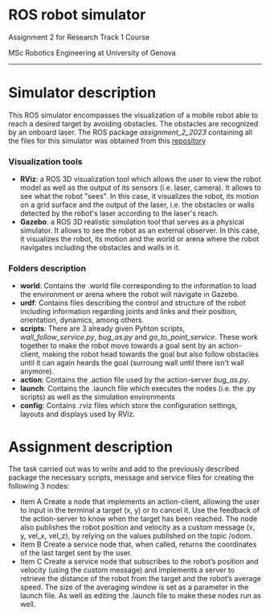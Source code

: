# ROS robot simulator

Assignment 2 for Research Track 1 Course

MSc Robotics Engineering at University of Genova

-------------------

# Simulator description 
This ROS simulator encompasses the visualization of a mobile robot able to reach a desired target by avoiding obstacles. The obstacles are recognized by an onboard laser. 
The ROS package *assignment_2_2023* containing all the files for this simulator was obtained from this [repository](https://github.com/CarmineD8/assignment_2_2023.git)

### Visualization tools
* **RViz**: a ROS 3D visualization tool which allows the user to view the robot model as well as the output of its sensors (i.e. laser, camera). It allows to see what the robot "sees". In this case, it visualizes the robot, its motion on a grid surface and the output of the laser, i.e. the obstacles or walls detected by the robot's laser according to the laser's reach.
* **Gazebo**: a ROS 3D realistic simulation tool that serves as a physical simulator. It allows to see the robot as an external observer. In this case, it visualizes the robot, its motion and the world or arena where the robot navigates including the obstacles and walls in it.

### Folders description
* **world**: Contains the .world file corresponding to the information to load the environment or arena where the robot will navigate in Gazebo.
* **urdf**: Contains files describing the control and structure of the robot including information regarding joints and links and their position, orientation, dynamics, among others.
* **scripts**: There are 3 already given Pyhton scripts, *wall_follow_service.py*, *bug_as.py* and *go_to_point_service*. These work together to make the robot move towards a goal sent by an action-client, making the robot head towards the goal but also follow obstacles until it can again heards the goal (surroung wall until there isn't wall anymore).
* **action**: Contains the .action file used by the action-server *bug_as.py*.
* **launch**: Contains the .launch file which executes the nodes (i.e. the .py scripts) as well as the simulation environments
* **config**: Contains .rviz files which store the configuration settings, layouts and displays used by RViz.

# Assignment description
The task carried out was to write and add to the previously described package the necessary scripts, message and service files for creating the following 3 nodes:
* Item A Create a node that implements an action-client, allowing the user to input in the terminal a target (x, y) or to cancel it. Use the feedback of the action-server to know when the target has been reached. The node also publishes the robot position and velocity as a custom message (x, y, vel_x, vel_z), by relying on the values published on the topic /odom.
* Item B Create a service node that, when called, returns the coordinates of the last target sent by the user. 
* Item C Create a service node that subscribes to the robot’s position and velocity (using the custom message) and implements a server to retrieve the distance of the robot from the target and the robot’s average speed. The size of the averaging window is set as a parameter in the launch file.
As well as editing the .launch file to make these nodes run as well.
